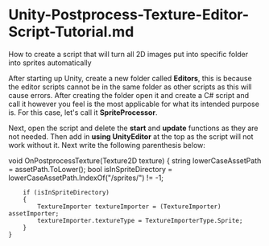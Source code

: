 # Unity-Postprocess-Texture-Editor-Script-Tutorial.md
How to create a script that will turn all 2D images put into specific folder into sprites automatically

After starting up Unity, create a new folder called **Editors**, this is because the editor scripts cannot be in the same folder as other scripts as this will cause errors. After creating the folder open it and create a C# script and call it however you feel is the most applicable for what its intended purpose is. For this case, let's call it **SpriteProcessor**.

Next, open the script and delete the **start** and **update** functions as they are not needed. Then add in **using UnityEditor** at the top as the script will not work without it. Next write the following parenthesis below:


void OnPostprocessTexture(Texture2D texture)
    {
        string lowerCaseAssetPath = assetPath.ToLower();
        bool isInSpriteDirectory = lowerCaseAssetPath.IndexOf("/sprites/") != -1;

        if (isInSpriteDirectory)
        {
            TextureImporter textureImporter = (TextureImporter) assetImporter;
            textureImporter.textureType = TextureImporterType.Sprite;
        }
    }
